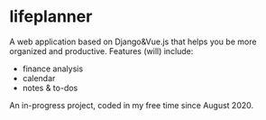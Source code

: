 # lifeplanner

A web application based on Django&Vue.js that helps you be more organized and productive.
Features (will) include:
- finance analysis
- calendar
- notes & to-dos

An in-progress project, coded in my free time since August 2020.